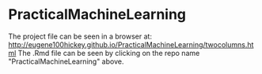 # PracticalMachineLearning
The project file can be seen in a browser at: http://eugene100hickey.github.io/PracticalMachineLearning/twocolumns.html
The .Rmd file can be seen by clicking on the repo name "PracticalMachineLearning" above.
